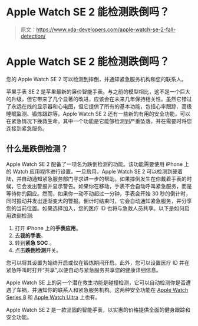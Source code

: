 # Apple Watch SE 2 能检测跌倒吗？

> 原文：<https://www.xda-developers.com/apple-watch-se-2-fall-detection/>

# Apple Watch SE 2 能检测跌倒吗？

您的 Apple Watch SE 2 可以检测到摔倒，并通知紧急服务机构和您的联系人。

苹果手表 SE 2 是苹果最新的廉价智能手表。与之前的模型相比，这不是一个巨大的升级，但它带来了几个显著的改进，应该会在未来几年保持相关性。虽然它错过了永远在线的显示器和心电图，但它提供了所有的基本功能，包括心率跟踪、高级睡眠监测、锻炼跟踪等。Apple Watch SE 2 还有一些新的有用的安全功能，可以在紧急情况下挽救生命。其中一个功能是它能够检测到严重坠落，并在需要时将您连接到紧急服务。

## 什么是跌倒检测？

Apple Watch SE 2 配备了一项名为跌倒检测的功能。该功能需要使用 iPhone 上的 Watch 应用程序进行设置。一旦启用，Apple Watch SE 2 可以检测到硬着陆，并自动通知紧急服务部门寻求进一步的帮助。如果摔倒发生在你戴着手表的时候，它会发出警报并显示警告。如果你在移动，手表不会自动呼叫紧急服务，而是等待你的回应。然而，如果你一动不动超过一分钟，手表会开始 30 秒的倒计时，同时振动并发出逐渐变大的警报。倒计时结束时，它会自动通知紧急服务，并分享您的当前位置。如果选择加入，您的医疗 ID 也将与急救人员共享。以下是如何启用跌倒检测:

1.  打开 iPhone 上的**手表应用**。
2.  去**我的手表**。
3.  转到**紧急 SOC** 。
4.  点击**跌倒检测**开关。

您可以将其设置为始终开启或仅在锻炼期间开启。此外，您可以设置医疗 ID 并在紧急呼叫时打开“共享”,以便自动与紧急服务共享您的健康详细信息。

Apple Watch SE 上的另一个潜在救生功能是碰撞检测，它可以自动检测你是否遭遇了车祸，并通知你的联系人和紧急服务机构。这两种安全功能在 [Apple Watch Series 8](https://www.xda-developers.com/best-apple-watch-8-deals/) 和 [Apple Watch Ultra](https://www.xda-developers.com/apple-watch-ultra-review/) 上也有。

Apple Watch SE 2 是一款坚固的智能手表，以实惠的价格提供全面的健身跟踪和安全功能。
